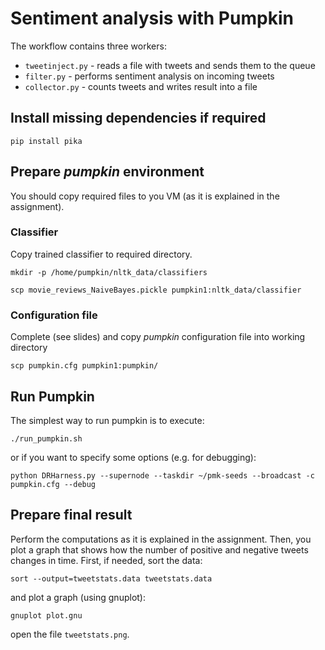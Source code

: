 # Sentiment analysis with Pumpkin

The workflow contains three workers:
- `tweetinject.py` - reads a file with tweets and sends them to the queue
- `filter.py` - performs sentiment analysis on incoming tweets
- `collector.py` - counts tweets and writes result into a file

## Install missing dependencies if required

```
pip install pika
```

## Prepare *pumpkin* environment

You should copy required files to you VM (as it is explained in the assignment).

### Classifier

Copy trained classifier to required directory.
```
mkdir -p /home/pumpkin/nltk_data/classifiers
```
```
scp movie_reviews_NaiveBayes.pickle pumpkin1:nltk_data/classifier
```

### Configuration file

Complete (see slides) and copy *pumpkin* configuration file into working directory
```
scp pumpkin.cfg pumpkin1:pumpkin/
```

## Run Pumpkin

The simplest way to run pumpkin is to execute:
```
./run_pumpkin.sh
```
or if you want to specify some options (e.g. for debugging):
```
python DRHarness.py --supernode --taskdir ~/pmk-seeds --broadcast -c pumpkin.cfg --debug
```
## Prepare final result

Perform the computations as it is explained in the assignment. Then, you plot a graph that shows how the number of positive and negative tweets changes in time. First, if needed, sort the data:

```
sort --output=tweetstats.data tweetstats.data
```
and plot a graph (using gnuplot):
```
gnuplot plot.gnu
```
open the file `tweetstats.png`.
